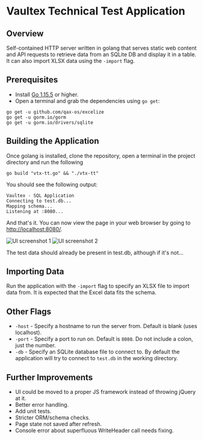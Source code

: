 # Vaultex Technical Test Application
## Overview
Self-contained HTTP server written in golang that serves static web content and API requests to retrieve data from an SQLite DB and display it in a table.  It can also import XLSX data using the `-import` flag.

## Prerequisites
* Install [Go 1.15.5](https://go.dev/doc/install) or higher.
* Open a terminal and grab the dependencies using `go get`:
```shell
go get -u github.com/qax-os/excelize
go get -u gorm.io/gorm
go get -u gorm.io/drivers/sqlite
```
## Building the Application
Once golang is installed, clone the repository, open a terminal in the project directory and run the following
```shell
go build "vtx-tt.go" && "./vtx-tt"
```

You should see the following output:
```shell
Vaultex - SQL Application
Connecting to test.db...
Mapping schema...
Listening at :8080...
```

And that's it. You can now view the page in your web browser by going to [http://localhost:8080/](http://localhost:8080/).

![UI screenshot 1](http://github.com/mcgarnaghoul/vtx-tt/doc/ui_1.PNG "UI 1")
![UI screenshot 2](http://github.com/mcgarnaghoul/vtx-tt/doc/ui_2.PNG "UI 2")

The test data should already be present in test.db, although if it's not...

## Importing Data
Run the application with the `-import` flag to specify an XLSX file to import data from. It is expected that the Excel data fits the schema.

## Other Flags
* `-host` - Specify a hostname to run the server from. Default is blank (uses localhost).
* `-port` - Specify a port to run on. Default is `8080`. Do not include a colon, just the number.
* `-db` - Specify an SQLite database file to connect to. By default the application will try to connect to `test.db` in the working directory.

## Further Improvements
* UI could be moved to a proper JS framework instead of throwing jQuery at it.
* Better error handling.
* Add unit tests.
* Stricter ORM/schema checks.
* Page state not saved after refresh.
* Console error about superfluous WriteHeader call needs fixing.